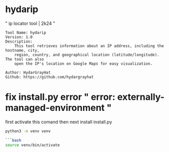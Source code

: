 # hydarip
" ip locator tool | 2k24 "

    Tool Name: hydarip
    Version: 1.0
    Description:
        This tool retrieves information about an IP address, including the hostname, city,
        region, country, and geographical location (latitude/longitude). The tool can also
        open the IP's location on Google Maps for easy visualization.

    Author: HydarGrayHat
    Github: https://github.com/hydargrayhat

# fix install.py error " error: externally-managed-environment "
first activate this comand then next install install.py

```bash
python3 -m venv venv

```bash
source venv/bin/activate
